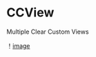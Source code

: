 # CCView
Multiple Clear Custom Views 

！[image](https://github.com/MasterXwx/CCView/blob/master/gif/device-2018-10-23-171633.gif)
